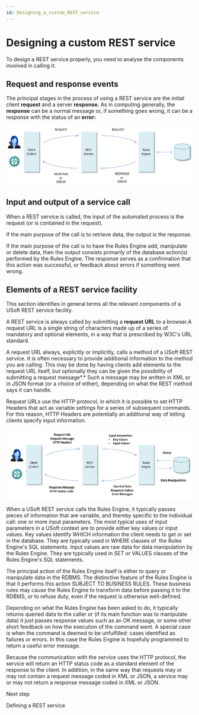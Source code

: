 ```yaml
---
id: Designing_a_custom_REST_service
---
```


# Designing a custom REST service

To design a REST service properly, you need to analyse the components involved in calling it.

## Request and response events

The principal stages in the process of using a REST service are the initial client **request** and a server **response.** As in computing generally, the **response** can be a normal message or, if something goes wrong, it can be a response with the status of an **error:**

![](./assets/9dd171e9-1600-438f-a0b6-846b4da36465.png)

## Input and output of a service call

When a REST service is called, the input of the automated process is the request (or is contained in the request).

If the main purpose of the call is to retrieve data, the output is the response.

If the main purpose of the call is to have the Rules Engine add, manipulate or delete data, then the output consists primarily of the database action(s) performed by the Rules Engine. The response serves as a confirmation that this action was successful, or feedback about errors if something went wrong.

## Elements of a REST service facility

This section identifies in general terms all the relevant components of a USoft REST service facility.

A REST service is always called by submitting a **request URL** to a browser.A request URL is a single string of characters made up of a series of mandatory and optional elements, in a way that is prescribed by W3C's URL standard.

A request URL always, explicitly or implicitly, calls a method of a USoft REST service. It is often necessary to provide additional information to the method you are calling. This may be done by having clients add elements to the request URL itself, but optionally they can be given the possibility of submitting a request message*.* Such a message may be written in XML or in JSON format (or a choice of either), depending on what the REST method says it can handle.

Request URLs use the HTTP protocol, in which it is possible to set HTTP Headers that act as variable settings for a series of subsequent commands. For this reason, HTTP Headers are potentially an additional way of letting clients specify input information.

![](./assets/945b4959-2927-4807-bcae-0f43b27256ad.png)

When a USoft REST service calls the Rules Engine, it typically passes pieces of information that are variable, and thereby specific to the individual call: one or more input parameters. The most typical uses of input parameters in a USoft context are to provide either key values or input values. Key values identify WHICH information the client needs to get or set in the database. They are typically used in WHERE clauses of  the Rules Engine's SQL statements. Input values are raw data for data manipulation by the Rules Engine. They are typically used in SET or VALUES clauses of the Rules Engine's SQL statements.

The principal action of the Rules Engine itself is either to query or manipulate data in the RDBMS. The distinctive feature of the Rules Engine is that it performs this action SUBJECT TO BUSINESS RULES. These business rules may cause the Rules Engine to transform data before passing it to the RDBMS, or to refuse duty, even if the request is otherwise well-defined.

Depending on what the Rules Engine has been asked to do, it typically returns queried data to the caller or (if its main function was to manipulate data) it just passes response values such as an OK message, or some other short feedback on how the execution of the command went. A special case is when the command is deemed to be unfulfilled: cases identified as failures or errors. In this case the Rules Engine is hopefully programmed to return a useful error message.

Because the communication with the service uses the HTTP protocol, the service will return an HTTP status code as a standard element of the response to the client. In addition, in the same way that requests may or may not contain a request message coded in XML or JSON, a service may or may not return a response message coded in XML or JSON.

Next step

Defining a REST service